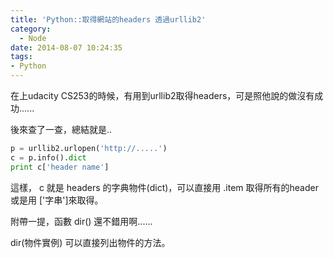```yaml
---
title: 'Python::取得網站的headers 透過urllib2'
category:
  - Node
date: 2014-08-07 10:24:35
tags:
- Python
---
```



在上udacity CS253的時候，有用到urllib2取得headers，可是照他說的做沒有成功......

後來查了一查，總結就是..

<!--more-->

``` Python
p = urllib2.urlopen('http://.....')
c = p.info().dict
print c['header name']
```

這樣， c 就是 headers 的字典物件(dict)，可以直接用 .item 取得所有的header或是用 ['字串']來取得。

附帶一提，函數  dir()  還不錯用啊......

dir(物件實例)  可以直接列出物件的方法。
